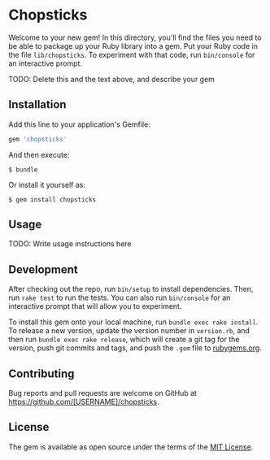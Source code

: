 # Chopsticks

Welcome to your new gem! In this directory, you'll find the files you need to be able to package up your Ruby library into a gem. Put your Ruby code in the file `lib/chopsticks`. To experiment with that code, run `bin/console` for an interactive prompt.

TODO: Delete this and the text above, and describe your gem

## Installation

Add this line to your application's Gemfile:

```ruby
gem 'chopsticks'
```

And then execute:

    $ bundle

Or install it yourself as:

    $ gem install chopsticks

## Usage

TODO: Write usage instructions here

## Development

After checking out the repo, run `bin/setup` to install dependencies. Then, run `rake test` to run the tests. You can also run `bin/console` for an interactive prompt that will allow you to experiment.

To install this gem onto your local machine, run `bundle exec rake install`. To release a new version, update the version number in `version.rb`, and then run `bundle exec rake release`, which will create a git tag for the version, push git commits and tags, and push the `.gem` file to [rubygems.org](https://rubygems.org).

## Contributing

Bug reports and pull requests are welcome on GitHub at https://github.com/[USERNAME]/chopsticks.

## License

The gem is available as open source under the terms of the [MIT License](http://opensource.org/licenses/MIT).
